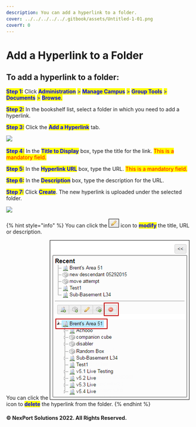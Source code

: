 ```yaml
---
description: You can add a hyperlink to a folder.
cover: ../../../../../.gitbook/assets/Untitled-1-01.png
coverY: 0
---
```


# Add a Hyperlink to a Folder

## To add a hyperlink to a folder:

<mark style="color:blue;">**Step 1:**</mark> Click <mark style="color:blue;">**Administration**</mark> <mark style="color:blue;">></mark> <mark style="color:blue;">**Manage Campus**</mark> <mark style="color:blue;">></mark> <mark style="color:blue;">**Group Tools**</mark> <mark style="color:blue;">></mark> <mark style="color:blue;">**Documents**</mark> <mark style="color:blue;">></mark> <mark style="color:blue;">**Browse**</mark><mark style="color:blue;">.</mark>

<mark style="color:blue;">**Step 2:**</mark> In the bookshelf list, select a folder in which you need to add a hyperlink.

<mark style="color:blue;">**Step 3:**</mark> Click the <mark style="color:blue;">**Add a Hyperlink**</mark> tab.

![](../../../../../.gitbook/assets/Folder\_Add\_Hyperlink\_550x334.png)

<mark style="color:blue;">**Step 4:**</mark> In the <mark style="color:blue;">**Title to Display**</mark> box, type the title for the link. <mark style="color:red;background-color:yellow;">This is a mandatory field.</mark>

<mark style="color:blue;">**Step 5:**</mark> In the <mark style="color:blue;">**Hyperlink URL**</mark> box, type the URL. <mark style="color:red;background-color:yellow;">This is a mandatory field.</mark>

<mark style="color:blue;">**Step 6:**</mark> In the <mark style="color:blue;">**Description**</mark> box, type the description for the URL.

<mark style="color:blue;">**Step 7:**</mark> Click <mark style="color:blue;">**Create**</mark>. The new hyperlink is uploaded under the selected folder.

![](<../../../../../.gitbook/assets/Folder\_Add\_Hyperlink 1\_550x287.png>)

{% hint style="info" %}
You can click the ![](../../../../../.gitbook/assets/Edit.png) icon to <mark style="color:blue;">**modify**</mark> the title, URL or description.

You can click the ![](<../../../../../.gitbook/assets/Delete (4).png>) icon to <mark style="color:blue;">**delete**</mark> the hyperlink from the folder.
{% endhint %}

#### © NexPort Solutions 2022. All Rights Reserved.
